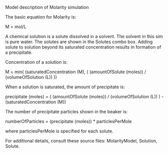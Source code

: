 Model description of Molarity simulation

The basic equation for Molarity is:

M = mol/L

A chemical solution is a solute dissolved in a solvent. The solvent in this sim is pure water. The solutes are shown in
the Solutes combo box. Adding solute to solution beyond its saturated concentration results in formation of a
precipitate.

Concentration of a solution is:

M = min( (saturatedConcentration (M), ( (amountOfSolute (moles)) / (volumeOfSolution (L)) ))

When a solution is saturated, the amount of precipitate is:

precipitate (moles) = ( (amountOfSolute (moles)) / (volumeOfSolution (L)) ) - (saturatedConcentration (M))

The number of precipitate particles shown in the beaker is:

numberOfParticles = (precipitate (moles)) * particlesPerMole

where particlesPerMole is specified for each solute.

For additional details, consult these source files: MolarityModel, Solution, Solute.